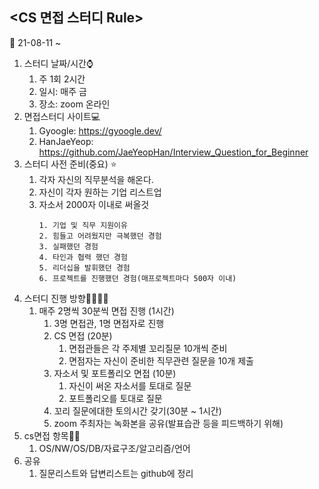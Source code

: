 ## <CS 면접 스터디 Rule>

📆 21-08-11 ~

1. 스터디 날짜/시간⌚
    1. 주 1회 2시간
    2. 일시: 매주 금
    3. 장소: zoom 온라인
2. 면접스터디 사이트💻
    1. Gyoogle: https://gyoogle.dev/
    2. HanJaeYeop: https://github.com/JaeYeopHan/Interview_Question_for_Beginner
3. 스터디 사전 준비(중요) ⭐
    1. 각자 자신의 직무분석을 해온다.
    2. 자신이 각자 원하는 기업 리스트업
    3. 자소서 2000자 이내로 써올것
        ```
        1. 기업 및 직무 지원이유
        2. 힘들고 어려웠지만 극복했던 경험
        3. 실패했던 경험
        4. 타인과 협력 했던 경험
        5. 리더십을 발휘했던 경험
        6. 프로젝트를 진행했던 경험(매프로젝트마다 500자 이내)
        ```
4. 스터디 진행 방향🙋‍♀️🙋‍♂️
    1. 매주 2명씩 30분씩 면접 진행 (1시간)
        1. 3명 면접관, 1명 면접자로 진행
        2. CS 면접 (20분)
            1. 면접관들은 각 주제별 꼬리질문 10개씩 준비
            2. 면점자는 자신이 준비한 직무관련 질문을 10개 제출
        3. 자소서 및 포트폴리오 면접 (10분)
            1. 자신이 써온 자소서를 토대로 질문
            2. 포트폴리오를 토대로 질문
        4. 꼬리 질문에대한 토의시간 갖기(30분 ~ 1시간)
        5. zoom 주최자는 녹화본을 공유(발표습관 등을 피드백하기 위해)
5. cs면접 항목👨‍💻
    1. OS/NW/OS/DB/자료구조/알고리즘/언어
6. 공유
    1. 질문리스트와 답변리스트는 github에 정리
